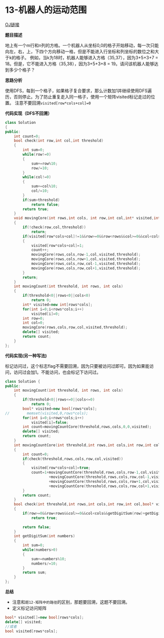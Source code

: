 # 13-机器人的运动范围

[OJ链接](https://www.nowcoder.com/practice/6e5207314b5241fb83f2329e89fdecc8?tpId=13&tqId=11219&tPage=4&rp=1&ru=%2Fta%2Fcoding-interviews&qru=%2Fta%2Fcoding-interviews%2Fquestion-ranking)

**题目描述**

地上有一个m行和n列的方格。一个机器人从坐标0,0的格子开始移动，每一次只能向左，右，上，下四个方向移动一格，但是不能进入行坐标和列坐标的数位之和大于k的格子。 例如，当k为18时，机器人能够进入方格（35,37），因为3+5+3+7 = 18。但是，它不能进入方格（35,38），因为3+5+3+8 = 19。请问该机器人能够达到多少个格子？

**思路分析**

使用DFS，每到一个格子，如果格子复合要求，那么计数加1并继续使用DFS遍历，否则停止。为了防止重复走入同一格子，使用一个矩阵visited标记走过的位置。
注意不要回溯`visited[row*cols+col]=0`

**代码实现（DFS不回溯）**

```c++
class Solution 
{
public:
    int count=0;
    bool check(int row,int col,int threshold)
    {
        int sum=0;
        while(row!=0)
        {
            sum+=row%10;
            row/=10;
        }
        while(col!=0)
        {
            sum+=col%10;
            col/=10;
        }
        if(sum>threshold)
            return false;
        return true;
    }
    void movingCore(int rows,int cols, int row,int col,int* visited,int threshold)
    {
        if(!check(row,col,threshold))
            return;
        if(visited[row*cols+col]!=1&&row>=0&&row<rows&&col>=0&&col<cols)
        {
            visited[row*cols+col]=1;
            count++;
            movingCore(rows,cols,row-1,col,visited,threshold);
            movingCore(rows,cols,row+1,col,visited,threshold);
            movingCore(rows,cols,row,col-1,visited,threshold);
            movingCore(rows,cols,row,col+1,visited,threshold);
        }
        return;
    }
    int movingCount(int threshold, int rows, int cols)
    {
        if(threshold<0||rows<0||cols<0)
            return 0;
        int* visited=new int[rows*cols];
        for(int i=0;i<rows*cols;i++)
            visited[i]=0;
        int row=0;
        int col=0;
        movingCore(rows,cols,row,col,visited,threshold);
        delete[] visited;
        return count;
    }
};
```

**代码实现(另一种写法)**

标记访问过，这个标志flag不需要回溯，因为只要被访问过即可。因为如果能访问，访问过会加1。不能访问，也会标记下访问过。

```c++
class Solution {
public:
    int movingCount(int threshold, int rows, int cols)
    {
        if(threshold<0||rows<=0||cols<=0)
            return 0;
        bool* visited=new bool[rows*cols];
//        memset(visited,0,rows*cols);
        for(int i=0;i<rows*cols;i++)
            visited[i]=false;
        int count=movingCountCore(threshold,rows,cols,0,0,visited);
        delete[] visited;
        return count;
    }
    int movingCountCore(int threshold,int rows,int cols,int row,int col,bool* visited)
    {
        int count=0;
        if(check(threshold,rows,cols,row,col,visited))
        {
            visited[row*cols+col]=true;
            count=1+movingCountCore(threshold,rows,cols,row-1,col,visited)
                    +movingCountCore(threshold,rows,cols,row,col-1,visited)
                    +movingCountCore(threshold,rows,cols,row+1,col,visited)
                    +movingCountCore(threshold,rows,cols,row,col+1,visited);
        }
        return count;
    }
    bool check(int threshold,int rows,int cols,int row,int col,bool* visited)
    {
        if(row>=0&&row<rows&&col>=0&&col<cols&&getDigitSum(row)+getDigitSum(col)<=threshold&&!visited[row*cols+col])
            return true;
         
        return false;
    }
    int getDigitSum(int numbers)
    {
        int sum=0;
        while(numbers>0)
        {
            sum+=numbers%10;
            numbers/=10;
        }
        return sum;
    }
};
```

**总结**

* 注意和`题12-矩阵中的路径`的区别，那题要回溯，这题不要回溯。
* 定义标记访问矩阵
```c++
bool* visited[]=new bool[rows*cols];
delete[] visited;
//或者
bool visited[rows*cols];
```
